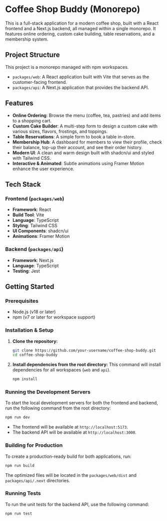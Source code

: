 # Coffee Shop Buddy (Monorepo)

This is a full-stack application for a modern coffee shop, built with a React frontend and a Next.js backend, all managed within a single monorepo. It features online ordering, custom cake building, table reservations, and a membership system.

## Project Structure

This project is a monorepo managed with npm workspaces.

*   `packages/web`: A React application built with Vite that serves as the customer-facing frontend.
*   `packages/api`: A Next.js application that provides the backend API.

## Features

*   **Online Ordering**: Browse the menu (coffee, tea, pastries) and add items to a shopping cart.
*   **Custom Cake Builder**: A multi-step form to design a custom cake with various sizes, flavors, frostings, and toppings.
*   **Table Reservations**: A simple form to book a table in-store.
*   **Membership Hub**: A dashboard for members to view their profile, check their balance, top-up their account, and see their order history.
*   **Modern UI**: A clean and warm design built with shadcn/ui and styled with Tailwind CSS.
*   **Interactive & Animated**: Subtle animations using Framer Motion enhance the user experience.

## Tech Stack

### Frontend (`packages/web`)

*   **Framework**: React
*   **Build Tool**: Vite
*   **Language**: TypeScript
*   **Styling**: Tailwind CSS
*   **UI Components**: shadcn/ui
*   **Animations**: Framer Motion

### Backend (`packages/api`)

*   **Framework**: Next.js
*   **Language**: TypeScript
*   **Testing**: Jest

## Getting Started

### Prerequisites

*   Node.js (v18 or later)
*   npm (v7 or later for workspace support)

### Installation & Setup

1.  **Clone the repository:**
    ```bash
    git clone https://github.com/your-username/coffee-shop-buddy.git
    cd coffee-shop-buddy
    ```

2.  **Install dependencies from the root directory:**
    This command will install dependencies for all workspaces (`web` and `api`).
    ```bash
    npm install
    ```

### Running the Development Servers

To start the local development servers for both the frontend and backend, run the following command from the root directory:

```bash
npm run dev
```

*   The frontend will be available at `http://localhost:5173`.
*   The backend API will be available at `http://localhost:3000`.

### Building for Production

To create a production-ready build for both applications, run:

```bash
npm run build
```

The optimized files will be located in the `packages/web/dist` and `packages/api/.next` directories.

### Running Tests

To run the unit tests for the backend API, use the following command:

```bash
npm run test